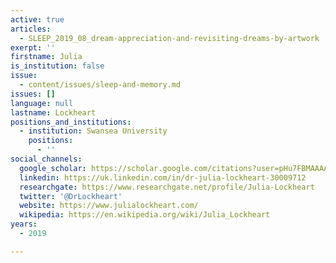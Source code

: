 ```yaml
---
active: true
articles:
  - SLEEP_2019_08_dream-appreciation-and-revisiting-dreams-by-artwork
exerpt: ''
firstname: Julia
is_institution: false
issue:
  - content/issues/sleep-and-memory.md
issues: []
language: null
lastname: Lockheart
positions_and_institutions:
  - institution: Swansea University
    positions:
      - ''
social_channels:
  google_scholar: https://scholar.google.com/citations?user=pHu7FBMAAAAJ&hl=en
  linkedin: https://uk.linkedin.com/in/dr-julia-lockheart-30009712
  researchgate: https://www.researchgate.net/profile/Julia-Lockheart
  twitter: '@DrLockheart'
  website: https://www.julialockheart.com/
  wikipedia: https://en.wikipedia.org/wiki/Julia_Lockheart
years:
  - 2019

---
```

